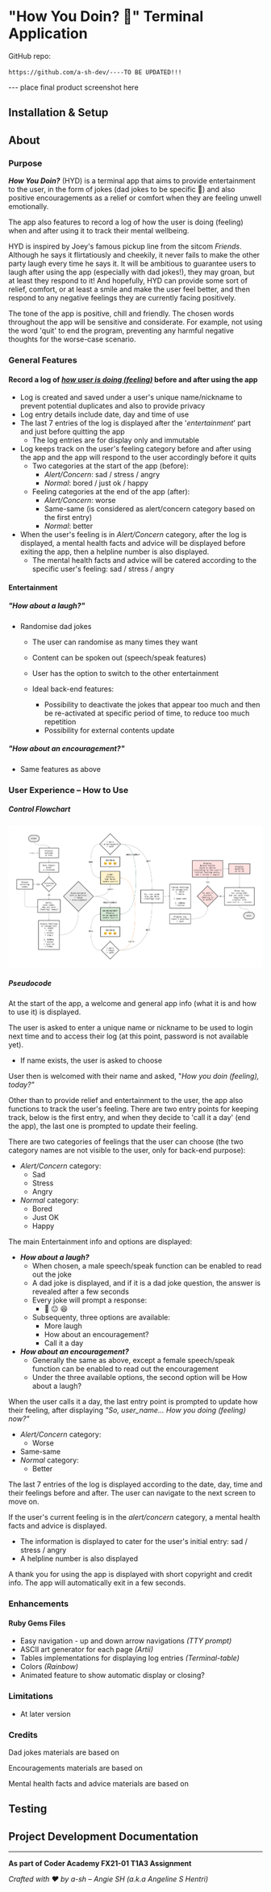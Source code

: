 # "How You Doin? 🙂" Terminal Application

GitHub repo:

`https://github.com/a-sh-dev/----TO BE UPDATED!!!`

--- place final product screenshot here

## Installation & Setup





## About

### Purpose

***How You Doin?*** (HYD) is a terminal app that aims to provide entertainment to the user, in the form of jokes (dad jokes to be specific 🙂) and also positive encouragements as a relief or comfort when they are feeling unwell emotionally.   

The app also features to record a log of how the user is doing (feeling) when and after using it to track their mental wellbeing.

HYD is inspired by Joey's famous pickup line from the sitcom *Friends*. Although he says it flirtatiously and cheekily, it never fails to make the other party laugh every time he says it. It will be ambitious to guarantee users to laugh after using the app (especially with dad jokes!), they may groan, but at least they respond to it! And hopefully, HYD can provide some sort of relief, comfort, or at least a smile and make the user feel better, and then respond to any negative feelings they are currently facing positively. 

The tone of the app is positive, chill and friendly. The chosen words throughout the app will be sensitive and considerate. For example, not using the word 'quit' to end the program, preventing any harmful negative thoughts for the worse-case scenario.

### General Features

#### Record a log of *<u>how user is doing (feeling)</u>* before and after using the app

- Log is created and saved under a user's unique name/nickname to prevent potential duplicates and also to provide privacy
- Log entry details include date, day and time of use
- The last 7 entries of the log is displayed after the '*entertainment*' part and just before quitting the app
  - The log entries are for display only and immutable
- Log keeps track on the user's feeling category before and after using the app and the app will respond to the user accordingly before it quits
  - Two categories at the start of the app (before):
    - *Alert/Concern*: sad / stress / angry
    - *Normal*: bored / just ok / happy
  - Feeling categories at the end of the app (after):
    - *Alert/Concern*: worse
    - Same-same (is considered as alert/concern category based on the first entry) 
    - *Normal*: better
- When the user's feeling is in *Alert/Concern* category, after the log is displayed, a mental health facts and advice will be displayed before exiting the app, then a helpline number is also displayed.
  - The mental health facts and advice will be catered according to the specific user's feeling: sad / stress / angry

#### Entertainment

##### *"How about a laugh?"* 

- Randomise dad jokes
  - The user can randomise as many times they want
  - Content can be spoken out (speech/speak features)
  - User has the option to switch to the other entertainment
  - Ideal back-end features:

    - Possibility to deactivate the jokes that appear too much and then be re-activated at specific period of time, to reduce too much repetition
    - Possibility for external contents update 

##### *"How about an encouragement?"*

- Same features as above

### User Experience – How to Use

##### Control Flowchart

![HYD control flowchart](./docs/hyd_app_flow.png)



##### Pseudocode

At the start of the app, a welcome and general app info (what it is and how to use it) is displayed.

The user is asked to enter a unique name or nickname to be used to login next time and to access their log (at this point, password is not available yet).

- If name exists, the user is asked to choose 

User then is welcomed with their name and asked, "*How you doin (feeling), today?"*

Other than to provide relief and entertainment to the user, the app also functions to track the user's feeling. There are two entry points for keeping track, below is the first entry, and when they decide to 'call it a day' (end the app), the last one is prompted to update their feeling.

There are two categories of feelings that the user can choose (the two category names are not visible to the user, only for back-end purpose):

- *Alert/Concern* category:
  - Sad
  - Stress
  - Angry
- *Normal* category:
  - Bored
  - Just OK
  - Happy

The main Entertainment info and options are displayed:

- ***How about a laugh?***
  - When chosen, a male speech/speak function can be enabled to read out the joke
  - A dad joke is displayed, and if it is a dad joke question, the answer is revealed after a few seconds 
  - Every joke will prompt a response:
    - 🙁  😐  😆
  - Subsequenty, three options are available:
    - More laugh
    - How about an encouragement?
    - Call it a day
- ***How about an encouragement?***
  - Generally the same as above, except a female speech/speak function can be enabled to read out the encouragement
  - Under the three available options, the second option will be How about a laugh?

When the user calls it a day, the last entry point is prompted to update how their feeling, after displaying *"So, user_name... How you doing (feeling) now?"*

- *Alert/Concern* category:
  - Worse
- Same-same
- *Normal* category:
  - Better

The last 7 entries of the log is displayed according to the date, day, time and their feelings before and after. The user can navigate to the next screen to move on.

If the user's current feeling is in the *alert/concern* category, a mental health facts and advice is displayed.

- The information is displayed to cater for the user's initial entry: sad / stress / angry
- A helpline number is also displayed

A thank you for using the app is displayed with short copyright and credit info. The app will automatically exit in a few seconds.

### Enhancements

#### Ruby Gems Files

- Easy navigation - up and down arrow navigations *(TTY prompt)*
- ASCII art generator for each page *(Artii)*
- Tables implementations for displaying log entries *(Terminal-table)*
- Colors *(Rainbow)*
- Animated feature to show automatic display or closing?

### Limitations

- At later version

### Credits

Dad jokes materials are based on

Encouragements materials are based on

Mental health facts and advice materials are based on

## Testing



## Project Development Documentation





---

**As part of Coder Academy FX21-01 T1A3 Assignment**

*Crafted with ❤  by a-sh   –  Angie SH (a.k.a Angeline S Hentri)*
